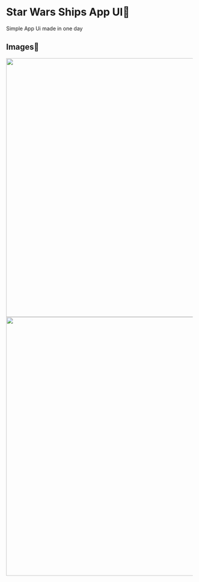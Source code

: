 # Star Wars Ships App UI🚀

Simple App Ui made in one day

## Images📸

<img src="https://i.ibb.co/h9gKqsY/Simulator-Screen-Shot-i-Phone-11-Pro-Max-2020-07-03-at-23-57-14.png" height="700">

<img src="https://i.ibb.co/QH8t4vC/Simulator-Screen-Shot-i-Phone-11-Pro-Max-2020-07-03-at-23-57-27.png" height="700">
